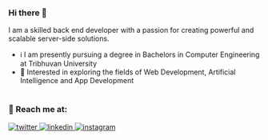 <h3>Hi there 👋</h1>
<p> I am a skilled back end developer with a passion for creating powerful and scalable server-side solutions.</p>

- ℹ   I am presently pursuing a degree in Bachelors in Computer Engineering at Tribhuvan University
- 🚀 Interested in exploring the fields of Web Development, Artificial Intelligence and App Development


# <h3>📍 Reach me at:</h3>
<div align="left">
<a href="https://twitter.com/iaavas" target="_blank">
<img src=https://img.shields.io/badge/twitter-%2300acee.svg?&style=for-the-badge&logo=twitter&logoColor=white alt=twitter style="margin-bottom: 5px;" />
</a>
<a href="https://linkedin.com/in/aavashbaral" target="_blank">
<img src=https://img.shields.io/badge/linkedin-%231E77B5.svg?&style=for-the-badge&logo=linkedin&logoColor=white alt=linkedin style="margin-bottom: 5px;" />
</a>
<a href="https://instagram.com/iamrishavanand" target="_blank">
<img src=https://img.shields.io/badge/instagram-%23000000.svg?&style=for-the-badge&logo=instagram&logoColor=white alt=instagram style="margin-bottom: 5px;" />
</a>  
</div>  






